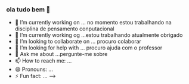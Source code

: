 ### ola tudo bem  👋


- 🔭 I’m currently working on ... no momento estou trabalhando na disciplina de pensamento conputacional
- 🌱 I’m currently working og ...estou trabalhando atualmente obrigado
- 👯 I’m looking to collaborate on ... procuro colaborar
- 🤔 I’m looking for help with ... procuro ajuda com o professor
- 💬 Ask me about ...pergunte-me sobre
- 📫 How to reach me: ...
- 😄 Pronouns: ...
- ⚡ Fun fact: ...
-->
